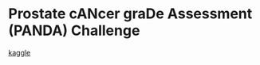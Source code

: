# Prostate cANcer graDe Assessment (PANDA) Challenge
[kaggle](https://www.kaggle.com/c/prostate-cancer-grade-assessment)
